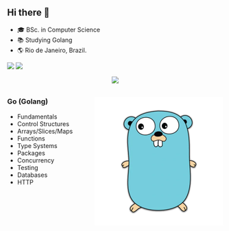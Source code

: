 ## Hi there 👋 

- 🎓 BSc. in Computer Science
- 📚 Studying Golang 
- 🌎 Rio de Janeiro, Brazil. 

<div> 
    <a href="https://www.linkedin.com" target="_blank"><img src="https://img.shields.io/badge/-LinkedIn-%230077B5?style=for-the-badge&logo=linkedin&logoColor=white" target="_blank"></a> 
  <a href="https://instagram.com/" target="_blank"><img src="https://img.shields.io/badge/-Instagram-%23E4405F?style=for-the-badge&logo=instagram&logoColor=white" target="_blank"></a>

</div>

<p align="center">
  <a href="https://skillicons.dev">
    <img src="https://skillicons.dev/icons?i=go,vscode,git,github" />
  </a>
</p>

  ##

<img align="right" alt="Code Girl image" src="./golang.png"  width="300px"/>

### Go (Golang)
- Fundamentals
- Control Structures
- Arrays/Slices/Maps
- Functions
- Type Systems
- Packages
- Concurrency
- Testing
- Databases
- HTTP

<div align="left">
  


<!--
nayara-jesus/nayara-jesus
-->
